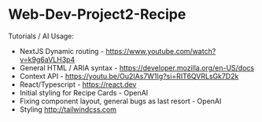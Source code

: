 # Web-Dev-Project2-Recipe
 
Tutorials / AI Usage:

- NextJS Dynamic routing - https://www.youtube.com/watch?v=k9g6aVLH3p4
- General HTML / ARIA syntax - https://developer.mozilla.org/en-US/docs
- Context API - https://youtu.be/Ou2IAs7W1Ig?si=RIT6QVRLsGk7D2k
- React/Typescript - https://react.dev
- Initial styling for Recipe Cards - OpenAI
- Fixing component layout, general bugs as last resort - OpenAI
- Styling http://tailwindcss.com



